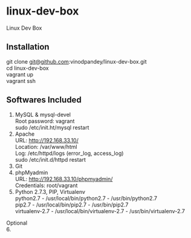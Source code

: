 linux-dev-box  
=============  

Linux Dev Box  


Installation  
-------------  
git clone git@github.com:vinodpandey/linux-dev-box.git  
cd linux-dev-box  
vagrant up  
vagrant ssh  


Softwares Included  
-------------------  
1. MySQL & mysql-devel  
   Root password: vagrant  
   sudo /etc/init.ht/mysql restart  
2. Apache   
   URL: http://192.168.33.10/  
   Location: /var/www/html  
   Log: /etc/httpd/logs (error_log, access_log)  
   sudo /etc/init.d/httpd restart  
3. Git  
4. phpMyadmin  
   URL: http://192.168.33.10/phpmyadmin/  
   Credentials: root/vagrant  
5. Python 2.7.3, PIP, Virtualenv  
	python2.7 - /usr/local/bin/python2.7 - /usr/bin/python2.7  
	pip2.7 - /usr/local/bin/pip2.7 - /usr/bin/pip2.7  
	virtualenv-2.7 - /usr/local/bin/virtualenv-2.7 - /usr/bin/virtualenv-2.7  


Optional  
6.   





